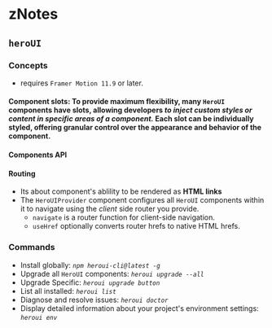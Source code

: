 # zNotes

## `heroUI`

### Concepts

- requires `Framer Motion 11.9` or later.

#### **Component slots**: To provide maximum flexibility, many `HeroUI` components have **slots**, allowing developers **_to inject custom styles or content in specific areas of a component._** Each slot can be individually styled, offering granular control over the appearance and behavior of the component.

#### **Components API**

#### Routing

- Its about component's ablility to be rendered as **HTML links**
- The `HeroUIProvider` component configures all `HeroUI` components within it to navigate using the _client_ side router you provide.
  - `navigate` is a router function for client-side navigation.
  - `useHref` optionally converts router hrefs to native HTML hrefs.



### Commands

- Install globally: _`npm heroui-cli@latest -g`_
- Upgrade all `HeroUI` components: _`heroui upgrade --all`_
- Upgrade Specific: _`heroui upgrade button`_
- List all installed: _`heroui list`_
- Diagnose and resolve issues: _`heroui doctor`_
- Display detailed information about your project's environment settings: _`heroui env`_

